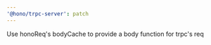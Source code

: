 ```yaml
---
'@hono/trpc-server': patch
---
```


Use honoReq's bodyCache to provide a body function for trpc's req
